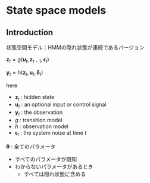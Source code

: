 # State space models

## Introduction

状態空間モデル：HMMの隠れ状態が連続であるバージョン


$\boldsymbol{z}_t = g(\boldsymbol{u}_t, \boldsymbol{z}_{t-1},\boldsymbol{\epsilon}_t)$

$\boldsymbol{y}_t = h(\boldsymbol{z}_t, \boldsymbol{u}_t, \boldsymbol{\delta}_t)$

here
    
* $\boldsymbol{z}_t$ : hidden state
* $\boldsymbol{u}_t$ : an optional input or control signal
* $\boldsymbol{y}_t$ : the observation
* $g$ : transition model
* $h$ : observation model
* $\boldsymbol{\epsilon}_t$ : the system noise at time $t$

$\boldsymbol{\theta}$ : 全てのパラメータ

* すべてのパラメータが既知
* わからないパラメータがあるとき
    * すべては隠れ状態に含める


